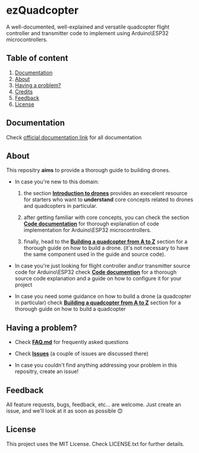 # ezQuadcopter
A well-documented, well-explained and versatile quadcopter flight controller and transmitter code
to implement using Arduino\ESP32 microcontrollers.

## Table of content
 1. [Documentation](#documentation)
 2. [About](#about)
 3. [Having a problem?](#having-a-problem-?)
 4. [Credits](#credits)
 5. [Feedback](#feedback)
 6. [License](#license)
 
## Documentation
Check [official documentation link](https://walcht.github.io/ezQuadcopter/) for all documentation

## About
This repositry __aims__ to provide a thorough guide to building drones.
- In case you're new to this domain:
  1. the section [__Introduction to drones__]() provides an execelent
resource for starters who want to __understand__ core concepts related to drones and quadcopters in particular.

  2. after getting familiar with core concepts, you can check the section [__Code documentation__]()
for thorough explanation of code implementation for Arduino\ESP32 microcontrollers.

  3. finally, head to the [__Building a quadcopter from A to Z__]() section for a thorough guide on how to build
a drone. (it's not necessary to have the same component used in the guide and source code).

- In case you're just looking for flight controller and\or transmitter source code for Arduino\ESP32
check [__Code documention__]() for a thorough source code explanation and a guide on how to configure it for your project

- In case you need some guidance on how to build a drone (a quadcopter in particular)
check [__Building a quadcopter from A to Z__]() section for a thorough guide on how to build a quadcopter


## Having a problem?
- Check [__FAQ.md__]() for frequently asked questions
- Check [__Issues__]() (a couple of issues are discussed there)

- In case you couldn't find anything addressing your problem in this repositry, create an issue!

## Feedback
All feature requests, bugs, feedback, etc... are welcome. Just create an issue, and we'll look at it as soon as possible 😊

## License
This project uses the MIT License. Check LICENSE.txt for further details.
